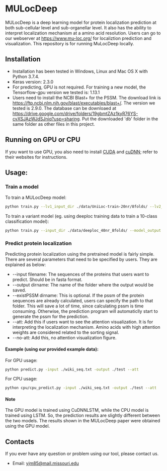 # MULocDeep
MULocDeep is a deep learning model for protein localization prediction at both sub-cellular level and sub-organellar level. It also has the ability to interpret localization mechanism at a amino acid resolution. Users can go to our webserver at https://www.mu-loc.org/ for localiztion prediction and visualization. This repository is for running MuLocDeep locally.
## Installation

  - Installation has been tested in Windows, Linux and Mac OS X with Python 3.7.4. 
  - Keras version: 2.3.0
  - For predicting, GPU is not required. For training a new model, the Tensorflow-gpu version we tested is: 1.13.1
  - Users need to install the NCBI Blast+ for the PSSM. The download link is https://ftp.ncbi.nlm.nih.gov/blast/executables/blast+/. The version we tested is 2.9.0. The database can be downloaed at https://drive.google.com/drive/folders/19gbmtZAz1kyR76YS-cvXSJAzWJdSJniq?usp=sharing. Put the downloaded 'db' folder in the same folder as other files in this project.

## Running on GPU or CPU

If you want to use GPU, you also need to install [CUDA]( https://developer.nvidia.com/cuda-toolkit) and [cuDNN](https://developer.nvidia.com/cudnn); refer to their websites for instructions.
 
## Usage:
### Train a model
To train a MULocDeep model:
```sh
python train.py --lv1_input_dir ./data/UniLoc-train-20nr/8folds/ --lv2_input_dir ./data/UniLoc-train-20nr/8folds/ --model_output ./model_xxx/ --MULocDeep_model
```
To train a variant model (eg. using deeploc training data to train a 10-class classification model):
```sh
python train.py --input_dir ./data/deeploc_40nr_8folds/ --model_output ./var_model_xxx/
```
### Predict protein localization
Predicting protein localization using the pretrained model is fairly simple. There are several parameters that need to be specified by users. They are explained as below:
  - --input filename: The sequences of the proteins that users want to predict. Should be in fasta format.
  - --output dirname: The name of the folder where the output would be saved.
  - --existPSSM dirname: This is optional. If the pssm of the protein sequences are already calculated, users can specify the path to that folder. This will save a lot of time, since calculating pssm is time consuming. Otherwise, the prediction program will automaticlly start to generate the pssm for the prediction.
  - --att: Add this if users want to see the attention visualization. It is for interpreting the localization mechanism. Amino acids with high attention weights are considered related to the sorting signal.
  - --no-att: Add this, no attention visualization figure.

#### Example (using our provided example data): 

For GPU usage:
```sh
python predict.py -input ./wiki_seq.txt -output ./test --att
```
For CPU usage:
```sh
python cpu/cpu_predict.py -input ./wiki_seq.txt -output ./test --att
```

#### Note
The GPU model is trained using CuDNNLSTM, while the CPU model is trained using LSTM. So, the prediction results are slightly different between the two models. The results shown in the MULocDeep paper were obtained using the GPU model.

## Contacts
If you ever have any question or problem using our tool, please contact us.
  - Email: yjm85@mail.missouri.edu
